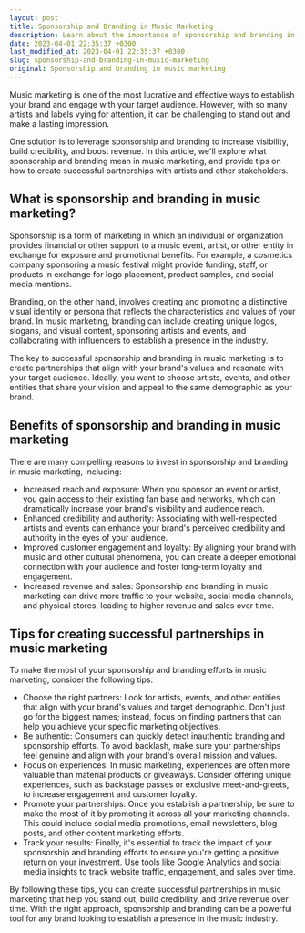```yaml
---
layout: post
title: Sponsorship and Branding in Music Marketing
description: Learn about the importance of sponsorship and branding in music marketing to boost your brand's reach and revenue. Read on for tips on how to create successful partnerships and establish a presence in the music industry.
date: 2023-04-01 22:35:37 +0300
last_modified_at: 2023-04-01 22:35:37 +0300
slug: sponsorship-and-branding-in-music-marketing
original: Sponsorship and branding in music marketing
---
```

Music marketing is one of the most lucrative and effective ways to establish your brand and engage with your target audience. However, with so many artists and labels vying for attention, it can be challenging to stand out and make a lasting impression.

One solution is to leverage sponsorship and branding to increase visibility, build credibility, and boost revenue. In this article, we'll explore what sponsorship and branding mean in music marketing, and provide tips on how to create successful partnerships with artists and other stakeholders.

## What is sponsorship and branding in music marketing?
 
Sponsorship is a form of marketing in which an individual or organization provides financial or other support to a music event, artist, or other entity in exchange for exposure and promotional benefits. For example, a cosmetics company sponsoring a music festival might provide funding, staff, or products in exchange for logo placement, product samples, and social media mentions.

Branding, on the other hand, involves creating and promoting a distinctive visual identity or persona that reflects the characteristics and values of your brand. In music marketing, branding can include creating unique logos, slogans, and visual content, sponsoring artists and events, and collaborating with influencers to establish a presence in the industry.

The key to successful sponsorship and branding in music marketing is to create partnerships that align with your brand's values and resonate with your target audience. Ideally, you want to choose artists, events, and other entities that share your vision and appeal to the same demographic as your brand.

## Benefits of sponsorship and branding in music marketing

There are many compelling reasons to invest in sponsorship and branding in music marketing, including:

- Increased reach and exposure: When you sponsor an event or artist, you gain access to their existing fan base and networks, which can dramatically increase your brand's visibility and audience reach.
- Enhanced credibility and authority: Associating with well-respected artists and events can enhance your brand's perceived credibility and authority in the eyes of your audience.
- Improved customer engagement and loyalty: By aligning your brand with music and other cultural phenomena, you can create a deeper emotional connection with your audience and foster long-term loyalty and engagement.
- Increased revenue and sales: Sponsorship and branding in music marketing can drive more traffic to your website, social media channels, and physical stores, leading to higher revenue and sales over time.

## Tips for creating successful partnerships in music marketing

To make the most of your sponsorship and branding efforts in music marketing, consider the following tips:

- Choose the right partners: Look for artists, events, and other entities that align with your brand's values and target demographic. Don't just go for the biggest names; instead, focus on finding partners that can help you achieve your specific marketing objectives.
- Be authentic: Consumers can quickly detect inauthentic branding and sponsorship efforts. To avoid backlash, make sure your partnerships feel genuine and align with your brand's overall mission and values.
- Focus on experiences: In music marketing, experiences are often more valuable than material products or giveaways. Consider offering unique experiences, such as backstage passes or exclusive meet-and-greets, to increase engagement and customer loyalty.
- Promote your partnerships: Once you establish a partnership, be sure to make the most of it by promoting it across all your marketing channels. This could include social media promotions, email newsletters, blog posts, and other content marketing efforts.
- Track your results: Finally, it's essential to track the impact of your sponsorship and branding efforts to ensure you're getting a positive return on your investment. Use tools like Google Analytics and social media insights to track website traffic, engagement, and sales over time.

By following these tips, you can create successful partnerships in music marketing that help you stand out, build credibility, and drive revenue over time. With the right approach, sponsorship and branding can be a powerful tool for any brand looking to establish a presence in the music industry.